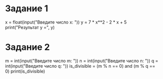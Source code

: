 # Задание 1

x = float(input("Введите число x: "))
y = 7 * x**2 - 2 * x + 5
print("Результат y =", y)

# Задание 2

m = int(input("Введите число m: "))
n = int(input("Введите число n: "))
q = int(input("Введите число q: "))
is_divisible = (m % n == 0) and (m % q == 0)
print(is_divisible)
